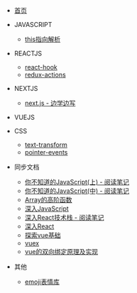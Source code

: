 * [首页](README.md)
* JAVASCRIPT
    * [this指向解析](java-script/this.md)
* REACTJS
    * [react-hook](react/React-hook.md)
    * [redux-actions](react/redux-actions.md)
* NEXTJS
    * [next.js - 边学边写](react/nextJs.md)
* VUEJS

* CSS
    * [text-transform](css/text-transform.md)
    * [pointer-events](css/pointer-events.md)
* 同步文档
    * [你不知道的JavaScript(上) - 阅读笔记](sync-docs/javascript/你不知道的JavaScript_上.md)
    * [你不知道的JavaScript(中) - 阅读笔记](sync-docs/javascript/你不知道的JavaScript_中.md)
    * [Array的高阶函数](sync-docs/javascript/数组的reduce_filter.md)
    * [深入JavaScript](sync-docs/javascript/深入JavaScript.md)
    * [深入React技术栈 - 阅读笔记](sync-docs/react/%5B深入React技术栈%5D笔记.md)
    * [深入React](sync-docs/react/深入React.md)
    * [探索vue基础](sync-docs/vue/Vue-梳理.md)
    * [vuex](sync-docs/vue/vuex.md)
    * [vue的双向绑定原理及实现](sync-docs/vue/Vue的双向绑定原理及实现.md)
*  其他
    * [emoji表情库](other/emoji.md)